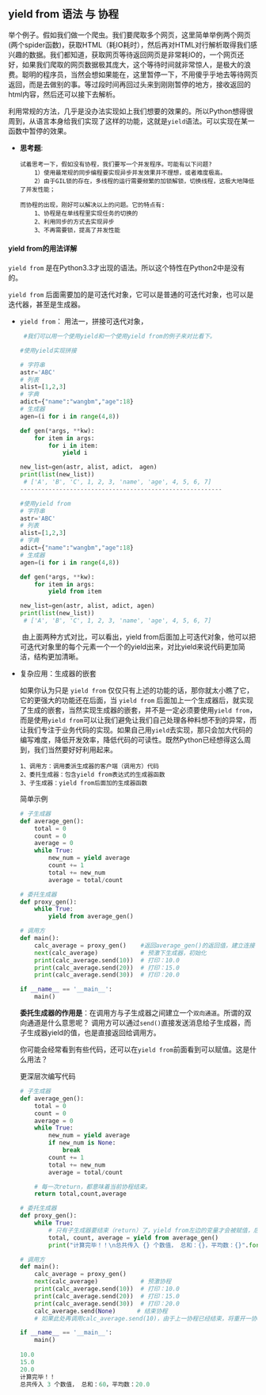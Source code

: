 ## yield  from 语法 与 协程



​       举个例子。假如我们做一个爬虫。我们要爬取多个网页，这里简单举例两个网页(两个spider函数)，获取HTML（耗IO耗时），然后再对HTML对行解析取得我们感兴趣的数据。我们都知道，获取网页等待返回网页是非常耗IO的，一个网页还好，如果我们爬取的网页数据极其庞大，这个等待时间就非常惊人，是极大的浪费。聪明的程序员，当然会想如果能在，这里暂停一下，不用傻乎乎地去等待网页返回，而是去做别的事。等过段时间再回过头来到刚刚暂停的地方，接收返回的html内容，然后还可以接下去解析。

​	利用常规的方法，几乎是没办法实现如上我们想要的效果的。所以Python想得很周到，从语言本身给我们实现了这样的功能，这就是`yield`语法。可以实现在某一函数中暂停的效果。

- **思考题**:

  ```
  试着思考一下，假如没有协程，我们要写一个并发程序。可能有以下问题?
      1）使用最常规的同步编程要实现异步并发效果并不理想，或者难度极高。
      2）由于GIL锁的存在，多线程的运行需要频繁的加锁解锁，切换线程，这极大地降低了并发性能；
      
  而协程的出现，刚好可以解决以上的问题。它的特点有:
      1、协程是在单线程里实现任务的切换的
      2、利用同步的方式去实现异步
      3、不再需要锁，提高了并发性能
  ```

  

#### yield from的用法详解

`yield from` 是在Python3.3才出现的语法。所以这个特性在Python2中是没有的。

`yield from` 后面需要加的是可迭代对象，它可以是普通的可迭代对象，也可以是迭代器，甚至是生成器。



- `yield from`： 用法一，拼接可迭代对象，

  ```python
   #我们可以用一个使用yield和一个使用yield from的例子来对比看下。
  
  #使用yield实现拼接
  
  # 字符串
  astr='ABC'
  # 列表
  alist=[1,2,3]
  # 字典
  adict={"name":"wangbm","age":18}
  # 生成器
  agen=(i for i in range(4,8))
  
  def gen(*args, **kw):
      for item in args:
          for i in item:
              yield i
  
  new_list=gen(astr, alist, adict， agen)
  print(list(new_list))
   # ['A', 'B', 'C', 1, 2, 3, 'name', 'age', 4, 5, 6, 7]
  ---------------------------------------------------------
  
  #使用yield from
  # 字符串
  astr='ABC'
  # 列表
  alist=[1,2,3]
  # 字典
  adict={"name":"wangbm","age":18}
  # 生成器
  agen=(i for i in range(4,8))
  
  def gen(*args, **kw):
      for item in args:
          yield from item
  
  new_list=gen(astr, alist, adict, agen)
  print(list(new_list))
   # ['A', 'B', 'C', 1, 2, 3, 'name', 'age', 4, 5, 6, 7]
  ```

  ​	由上面两种方式对比，可以看出，yield from后面加上可迭代对象，他可以把可迭代对象里的每个元素一个一个的yield出来，对比yield来说代码更加简洁，结构更加清晰。



- 复杂应用：生成器的嵌套

  如果你认为只是 `yield from` 仅仅只有上述的功能的话，那你就太小瞧了它，它的更强大的功能还在后面，当 `yield from` 后面加上一个生成器后，就实现了生成的嵌套，当然实现生成器的嵌套，并不是一定必须要使用`yield from`，而是使用`yield from`可以让我们避免让我们自己处理各种料想不到的异常，而让我们专注于业务代码的实现。如果自己用`yield`去实现，那只会加大代码的编写难度，降低开发效率，降低代码的可读性。既然Python已经想得这么周到，我们当然要好好利用起来。

  ```
  1、调用方：调用委派生成器的客户端（调用方）代码
  2、委托生成器：包含yield from表达式的生成器函数
  3、子生成器：yield from后面加的生成器函数
  ```

  简单示例

  ```python
  # 子生成器
  def average_gen():
      total = 0
      count = 0
      average = 0
      while True:
          new_num = yield average
          count += 1
          total += new_num
          average = total/count
  
  # 委托生成器
  def proxy_gen():
      while True:
          yield from average_gen()
  
  # 调用方
  def main():
      calc_average = proxy_gen()    #返回average_gen()的返回值，建立连接
      next(calc_average)            # 预激下生成器，初始化
      print(calc_average.send(10))  # 打印：10.0
      print(calc_average.send(20))  # 打印：15.0
      print(calc_average.send(30))  # 打印：20.0
  
  if __name__ == '__main__':
      main()
  ```

  **委托生成器的作用是**：在调用方与子生成器之间建立一个`双向通道`。所谓的双向通道是什么意思呢？
  调用方可以通过`send()`直接发送消息给子生成器，而子生成器yield的值，也是直接返回给调用方。

  你可能会经常看到有些代码，还可以在`yield from`前面看到可以赋值。这是什么用法？

  更深层次编写代码

  ```python
  # 子生成器
  def average_gen():
      total = 0
      count = 0
      average = 0
      while True:
          new_num = yield average
          if new_num is None:
              break
          count += 1
          total += new_num
          average = total/count
  
      # 每一次return，都意味着当前协程结束。
      return total,count,average
  
  # 委托生成器
  def proxy_gen():
      while True:
          # 只有子生成器要结束（return）了，yield from左边的变量才会被赋值，后面的代码才会执行。
          total, count, average = yield from average_gen()
          print("计算完毕！！\n总共传入 {} 个数值， 总和：{}，平均数：{}".format(count, total, average))
  
  # 调用方
  def main():
      calc_average = proxy_gen()
      next(calc_average)            # 预激协程
      print(calc_average.send(10))  # 打印：10.0
      print(calc_average.send(20))  # 打印：15.0
      print(calc_average.send(30))  # 打印：20.0
      calc_average.send(None)      # 结束协程
      # 如果此处再调用calc_average.send(10)，由于上一协程已经结束，将重开一协程
  
  if __name__ == '__main__':
      main()
      
  10.0
  15.0
  20.0
  计算完毕！！
  总共传入 3 个数值， 总和：60，平均数：20.0
  ```

  